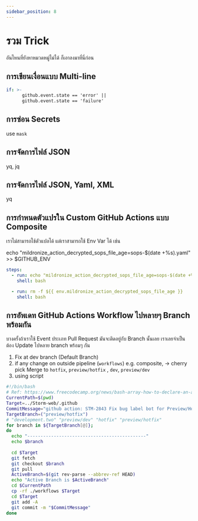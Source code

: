 ```yaml
---
sidebar_position: 8
---
```


# รวม Trick

อันไหนที่ยังหาหมวดหมู่ไม่ได้ ก็เอาลงมาที่นี่ก่อน

## การเขียนเงื่อนแบบ Multi-line

```yaml
if: >-
      github.event.state == 'error' ||
      github.event.state == 'failure'
```

## การซ่อน Secrets

use `mask`

## การจัดการไฟล์ JSON

yq, jq

## การจัดการไฟล์ JSON, Yaml, XML

yq

## การกำหนดตัวแปรใน Custom GitHub Actions แบบ Composite

เราไม่สามารถใช้ตัวแปลได้ แต่เราสามารถใช้ Env Var ได้ เช่น

echo "mildronize_action_decrypted_sops_file_age=sops-$(date +%s).yaml" >> $GITHUB_ENV

```yaml
steps:
  - run: echo "mildronize_action_decrypted_sops_file_age=sops-$(date +%s).yaml" >> $GITHUB_ENV
    shell: bash

  - run: rm -f ${{ env.mildronize_action_decrypted_sops_file_age }}
    shell: bash
```

## การอัพเดท GitHub Actions Workflow ไปหลายๆ Branch พร้อมกัน

บางครั้งถ้าเราใช้ Event ประเภท Pull Request มันจะติดอยู่กับ Branch นั้นเลย เราเลยจำเป็นต้อง Update ไปหลาย branch พร้อมๆ กัน

1. Fix at dev branch (Default Branch)
2. if any change on outside pipeline (`workflows`) e.g. composite, → cherry pick Merge to `hotfix`, `preview/hotfix` , `dev`, `preview/dev`
3. using script
  ```bash
  #!/bin/bash
  # Ref: https://www.freecodecamp.org/news/bash-array-how-to-declare-an-array-of-strings-in-a-bash-script/
  CurrentPath=$(pwd)
  Target=../Storm-web/.github
  CommitMessage="github action: STM-2843 Fix bug label bot for Preview/Hotfix"
  TargetBranch=("preview/hotfix")
  # "development.two" "preview/dev" "hotfix" "preview/hotfix"
  for branch in ${TargetBranch[@]};
  do
    echo "---------------------------------------------"
    echo $branch
    
    cd $Target
    git fetch
    git checkout $branch
    git pull
    ActiveBranch=$(git rev-parse --abbrev-ref HEAD)
    echo "Active Branch is $ActiveBranch"
    cd $CurrentPath
    cp -rf ./workflows $Target 
    cd $Target
    git add -A
    git commit -m "$CommitMessage"
  done
  ```